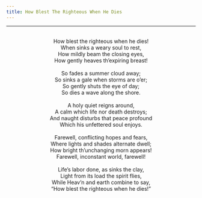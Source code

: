 ```yaml
---
title: How Blest The Righteous When He Dies
---
```


---
<center>
<br/>
How blest the righteous when he dies!<br/>
When sinks a weary soul to rest,<br/>
How mildly beam the closing eyes,<br/>
How gently heaves th’expiring breast!<br/>
<br/>
So fades a summer cloud away;<br/>
So sinks a gale when storms are o’er;<br/>
So gently shuts the eye of day;<br/>
So dies a wave along the shore.<br/>
<br/>
A holy quiet reigns around,<br/>
A calm which life nor death destroys;<br/>
And naught disturbs that peace profound<br/>
Which his unfettered soul enjoys.<br/>
<br/>
Farewell, conflicting hopes and fears,<br/>
Where lights and shades alternate dwell;<br/>
How bright th’unchanging morn appears!<br/>
Farewell, inconstant world, farewell!<br/>
<br/>
Life’s labor done, as sinks the clay,<br/>
Light from its load the spirit flies,<br/>
While Heav’n and earth combine to say,<br/>
“How blest the righteous when he dies!”<br/>

</center>